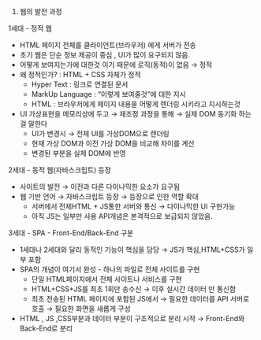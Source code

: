 1. 웹의 발전 과정

1세대 - 정적 웹

- HTML 페이지 전체를 클라이언트(브라우저) 에게 서버가 전송
- 초기 웹은 단순 정보 제공이 중심 , UI가 많이 요구되지 않음.
- 어떻게 보여지는가에 대한것 이기 때문에 로직(동적)이 없음 → 정적
- 왜 정적인가? : HTML + CSS 자체가 정적
  - Hyper Text : 링크로 연결된 문서
  - MarkUp Language : “이렇게 보여줄것”에 대한 지시
  - HTML : 브라우저에게 페이지 내용을 어떻게 렌더링 시키라고 지시하는것
- UI 가상표현을 메모리상에 두고 → 재조정 과정을 통해 → 실제 DOM 동기화 하는 걸 말한다
  - UI가 변경시 → 전체 UI를 가상DOM으로 렌더링
  - 현재 가상 DOM과 이전 가상 DOM을 비교해 차이를 계산
  - 변경된 부분을 실제 DOM에 반영

2세대 - 동적 웹(자바스크립트) 등장

- 사이트의 발전 → 이전과 다른 다이나믹한 요소가 요구됨
- 웹 기반 언어 → 자바스크립트 등장 → 등장으로 인한 역할 확대
  - 서버에서 전체HTML + JS통한 서버와 통신 → 다이나믹한 UI 구현가능
  - 아직 JS는 일부만 사용 API개념은 본격적으로 보급되지 않았음.

3세대 - SPA - Front-End/Back-End 구분

- 1세대나 2세대와 달리 동적인 기능이 핵심을 담당 → JS가 핵심,HTML+CSS가 일부 포함
- SPA의 개념이 여기서 완성 - 하나의 파일로 전체 사이트를 구현
  - 단일 HTML페이지에서 전체 사이트나 서비스를 구현
  - HTML+CSS+JS를 최초 1회만 송수신 → 이후 실시간 데이터 만 통신함
  - 최초 전송된 HTML 페이지에 포함된 JS에서 → 필요한 데이터를 API 서버로 호출 → 필요한 화면을 새롭게 구성
- HTML , JS ,CSS부분과 데이터 부분이 구조적으로 분리 시작 → Front-End와 Back-End로 분리
